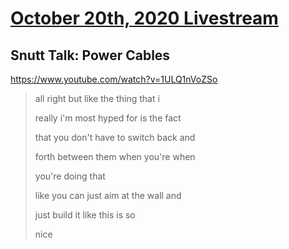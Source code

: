 # [October 20th, 2020 Livestream](../2020-10-20.md)
## Snutt Talk: Power Cables
https://www.youtube.com/watch?v=1ULQ1nVoZSo
> all right but like the thing that i
>
> really i'm most hyped for is the fact
>
> that you don't have to switch back and
>
> forth between them when you're when
>
> you're doing that
>
> like you can just aim at the wall and
>
> just build it like this is so
>
> nice
>
